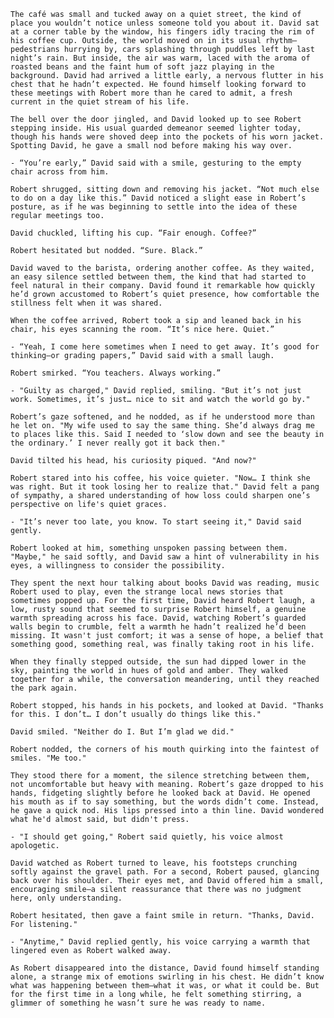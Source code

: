 <!-- {"visibility": false} -->

  `The café was small and tucked away on a quiet street, the kind of place you wouldn’t notice unless someone told you about it. David sat at a corner table by the window, his fingers idly tracing the rim of his coffee cup. Outside, the world moved on in its usual rhythm—pedestrians hurrying by, cars splashing through puddles left by last night’s rain. But inside, the air was warm, laced with the aroma of roasted beans and the faint hum of soft jazz playing in the background. David had arrived a little early, a nervous flutter in his chest that he hadn’t expected. He found himself looking forward to these meetings with Robert more than he cared to admit, a fresh current in the quiet stream of his life.`

  `The bell over the door jingled, and David looked up to see Robert stepping inside. His usual guarded demeanor seemed lighter today, though his hands were shoved deep into the pockets of his worn jacket. Spotting David, he gave a small nod before making his way over.`

  `- “You’re early,” David said with a smile, gesturing to the empty chair across from him.`

  `Robert shrugged, sitting down and removing his jacket. “Not much else to do on a day like this.” David noticed a slight ease in Robert’s posture, as if he was beginning to settle into the idea of these regular meetings too.`

  `David chuckled, lifting his cup. “Fair enough. Coffee?”`

  `Robert hesitated but nodded. “Sure. Black.”`

  `David waved to the barista, ordering another coffee. As they waited, an easy silence settled between them, the kind that had started to feel natural in their company. David found it remarkable how quickly he’d grown accustomed to Robert’s quiet presence, how comfortable the stillness felt when it was shared.`

  `When the coffee arrived, Robert took a sip and leaned back in his chair, his eyes scanning the room. “It’s nice here. Quiet.”`

  `- “Yeah, I come here sometimes when I need to get away. It’s good for thinking—or grading papers,” David said with a small laugh.`

  `Robert smirked. “You teachers. Always working.”`

  `- "Guilty as charged," David replied, smiling. "But it’s not just work. Sometimes, it’s just… nice to sit and watch the world go by."`

  `Robert’s gaze softened, and he nodded, as if he understood more than he let on. "My wife used to say the same thing. She’d always drag me to places like this. Said I needed to ‘slow down and see the beauty in the ordinary.’ I never really got it back then."`

  `David tilted his head, his curiosity piqued. "And now?"`

  `Robert stared into his coffee, his voice quieter. "Now… I think she was right. But it took losing her to realize that." David felt a pang of sympathy, a shared understanding of how loss could sharpen one’s perspective on life's quiet graces.`

  `- "It’s never too late, you know. To start seeing it," David said gently.`

  `Robert looked at him, something unspoken passing between them. "Maybe," he said softly, and David saw a hint of vulnerability in his eyes, a willingness to consider the possibility.`

  `They spent the next hour talking about books David was reading, music Robert used to play, even the strange local news stories that sometimes popped up. For the first time, David heard Robert laugh, a low, rusty sound that seemed to surprise Robert himself, a genuine warmth spreading across his face. David, watching Robert’s guarded walls begin to crumble, felt a warmth he hadn’t realized he’d been missing. It wasn't just comfort; it was a sense of hope, a belief that something good, something real, was finally taking root in his life.`

  `When they finally stepped outside, the sun had dipped lower in the sky, painting the world in hues of gold and amber. They walked together for a while, the conversation meandering, until they reached the park again.`

  `Robert stopped, his hands in his pockets, and looked at David. "Thanks for this. I don’t… I don’t usually do things like this."`

  `David smiled. "Neither do I. But I’m glad we did."`

  `Robert nodded, the corners of his mouth quirking into the faintest of smiles. "Me too."`

  `They stood there for a moment, the silence stretching between them, not uncomfortable but heavy with meaning. Robert’s gaze dropped to his hands, fidgeting slightly before he looked back at David. He opened his mouth as if to say something, but the words didn’t come. Instead, he gave a quick nod. His lips pressed into a thin line. David wondered what he'd almost said, but didn't press.`

  `- "I should get going," Robert said quietly, his voice almost apologetic.`

  `David watched as Robert turned to leave, his footsteps crunching softly against the gravel path. For a second, Robert paused, glancing back over his shoulder. Their eyes met, and David offered him a small, encouraging smile—a silent reassurance that there was no judgment here, only understanding.`

  `Robert hesitated, then gave a faint smile in return. "Thanks, David. For listening."`

  `- "Anytime," David replied gently, his voice carrying a warmth that lingered even as Robert walked away.`

  `As Robert disappeared into the distance, David found himself standing alone, a strange mix of emotions swirling in his chest. He didn’t know what was happening between them—what it was, or what it could be. But for the first time in a long while, he felt something stirring, a glimmer of something he wasn’t sure he was ready to name.`